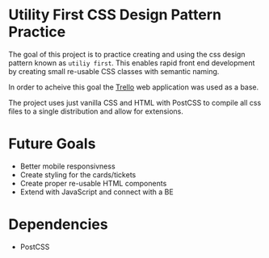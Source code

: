 # Utility First CSS Design Pattern Practice

The goal of this project is to practice creating and using the css design pattern known as `utiliy first`. This enables rapid front end development by creating small re-usable CSS classes with semantic naming.

In order to acheive this goal the [Trello](https://trello.com) web application was used as a base.

The project uses just vanilla CSS and HTML with PostCSS to compile all css files to a single distribution and allow for extensions.

# Future Goals

- Better mobile responsivness
- Create styling for the cards/tickets
- Create proper re-usable HTML components
- Extend with JavaScript and connect with a BE

# Dependencies
- PostCSS